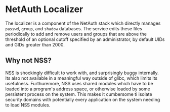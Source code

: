 # NetAuth Localizer

The localizer is a component of the NetAuth stack which directly
manages `passwd`, `group`, and `shadow` databases.  The service edits
these files periodically to add and remove users and groups that are
above the threshold of an optional cutoff specified by an
administrator, by default UIDs and GIDs greater than 2000.

## Why not NSS?

NSS is shockingly difficult to work with, and surprisingly buggy
internally.  Its also not available in a meaningful way outside of
glibc, which limits its usefulness.  Furthuremore, NSS uses shared
modules which have to be loaded into a program's address space, or
otherwise loaded by some persistent process on the system.  This makes
it cumbersome ti isolate security domains with potentially every
application on the system needing to load NSS modules.
